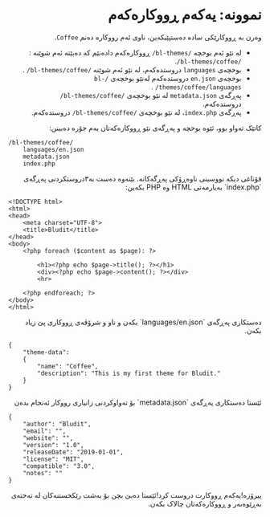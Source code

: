 <div dir="rtl">
	
# نموونە: یەکەم ڕووکارەکەم
<!-- position: 101 -->

وەرن بە ڕووکارێکی سادە دەستپێبکەین، ناوی ئەم رووکارە دەنم `Coffee`.

- لە نێو ئەم بوخچە `/bl-themes/` ڕووکارەکەم دادەنێم کە دەبێتە ئەم شوێنە : `/bl-themes/coffee/`.
- بوخچەی  `languages` دروستدەکەم، لە نێو ئەم شوێنە `/bl-themes/coffee/` .
- بوخچەی `en.json` دروستدەکەم لەنێو بوخچەی `/bl-themes/coffee/languages/` .
- پەڕگەی `metadata.json` لە نێو بوخچەی `/bl-themes/coffee/` دروستدەکەم.
- پەڕگەی `index.php`، لە نێو بوخچەی `/bl-themes/coffee/` دروستدەکەم.

کاتێک تەواو بوو، ئێوە بوخچە و پەڕگەی نێو ڕووکارەکەتان بەم جۆرە دەبینن:
</div>
	
```
/bl-themes/coffee/
	languages/en.json
	metadata.json
	index.php
```

<div dir="rtl">
قۆناغی دیکە نووسینی ناوەڕۆکی پەڕگەکانە. بێنەوە دەست بە٣دروستکردنی پەڕگەی `index.php` بەیارمەتی HTML وە PHP بکەین:
</div>

```
<!DOCTYPE html>
<html>
<head>
	<meta charset="UTF-8">
	<title>Bludit</title>
</head>
<body>
	<?php foreach ($content as $page): ?>

		<h1><?php echo $page->title(); ?></h1>
		<div><?php echo $page->content(); ?></div>
		<hr>

	<?php endforeach; ?>
</body>
</html>
```

<div dir="rtl">
دەستکاری پەڕگەی `languages/en.json` بکەن و ناو و شرۆڤەی ڕووکاری پێ زیاد بکەن.
</div>

```
{
	"theme-data":
	{
		"name": "Coffee",
		"description": "This is my first theme for Bludit."
	}
}
```

<div dir="rtl">
ئێستا دەستکاری پەڕگەی `metadata.json` بۆ تەواوکردنی زانیاری رووکار ئەنجام بدەن
</div>

```
{
	"author": "Bludit",
	"email": "",
	"website": "",
	"version": "1.0",
	"releaseDate": "2019-01-01",
	"license": "MIT",
	"compatible": "3.0",
	"notes": ""
}
```

<div dir="rtl">
پیرۆزە!یەکەم ڕووکارت دروست کرد!ئێستا دەبێ بچن بۆ بەشت رێکخستنەکان لە تەختەی بەڕێوەبەر و ڕووکارەکەتان چالاک بکەن.
</div>
